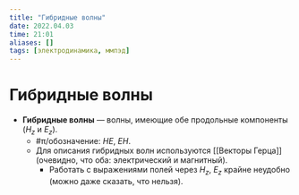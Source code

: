 ```yaml
---
title: "Гибридные волны"
date: 2022.04.03
time: 21:01
aliases: []
tags: [электродинамика, ммпэд]
---
```


# Гибридные волны

- **Гибридные волны** — волны, имеющие обе продольные компоненты $(H_z$ и $E_z$).
	- #π/обозначение: $HE$, $EH$.
	- Для описания гибридных волн используются [[Векторы Герца]] (очевидно, что оба: электрический и магнитный).
		- Работать с выражениями полей через $H_{z}$, $E_{z}$ крайне неудобно (можно даже сказать, что нельзя).
